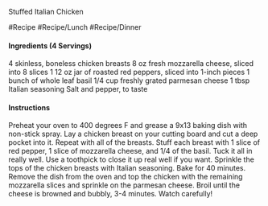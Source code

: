 Stuffed Italian Chicken

#Recipe 
#Recipe/Lunch #Recipe/Dinner 
#### Ingredients (4 Servings) 
4 skinless, boneless chicken breasts 
8 oz fresh mozzarella cheese, sliced into 8 slices 
1 12 oz jar of roasted red peppers, sliced into 1-inch pieces 
1 bunch of whole leaf basil 1/4 cup freshly grated parmesan cheese 
1 tbsp Italian seasoning Salt and pepper, to taste 

#### Instructions 
Preheat your oven to 400 degrees F and grease a 9x13 baking dish with non-stick spray. Lay a chicken breast on your cutting board and cut a deep pocket into it. Repeat with all of the breasts. Stuff each breast with 1 slice of red pepper, 1 slice of mozzarella cheese, and 1/4 of the basil. Tuck it all in really well. Use a toothpick to close it up real well if you want. Sprinkle the tops of the chicken breasts with Italian seasoning. Bake for 40 minutes. Remove the dish from the oven and top the chicken with the remaining mozzarella slices and sprinkle on the parmesan cheese. Broil until the cheese is browned and bubbly, 3-4 minutes. Watch carefully!